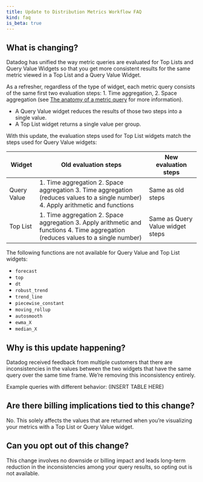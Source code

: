 ```yaml
---
title: Update to Distribution Metrics Workflow FAQ
kind: faq
is_beta: true
---
```


## What is changing?

Datadog has unified the way metric queries are evaluated for Top Lists and Query Value Widgets so that you get more consistent results for the same metric viewed in a Top List and a Query Value Widget. 

As a refresher, regardless of the type of widget, each metric query consists of the same first two evaluation steps: 1. Time aggregation, 2. Space aggregation (see [The anatomy of a metric query][1] for more information). 

* A Query Value widget reduces the results of those two steps into a single value.
* A Top List widget returns a single value per group.

With this update, the evaluation steps used for Top List widgets match the steps used for Query Value widgets:

| Widget      | Old evaluation steps                                                                                                               | New evaluation steps             |
|-------------|------------------------------------------------------------------------------------------------------------------------------------|----------------------------------|
| Query Value | 1. Time aggregation 2. Space aggregation 3. Time aggregation (reduces values to a single number) 4. Apply arithmetic and functions | Same as old steps                |
| Top List    | 1. Time aggregation 2. Space aggregation 3. Apply arithmetic and functions 4. Time aggregation (reduces values to a single number) | Same as Query Value widget steps |

The following functions are not available for Query Value and Top List widgets: 
* `forecast`
* `top`
* `dt`
* `robust_trend`
* `trend_line`
* `piecewise_constant`
* `moving_rollup`
* `autosmooth`
* `ewma_X`
* `median_X`

## Why is this update happening? 

Datadog received feedback from multiple customers that there are inconsistencies in the values between the two widgets that have the same query over the same time frame. We’re removing this inconsistency entirely. 

Example queries with different behavior:
(INSERT TABLE HERE) 

## Are there billing implications tied to this change? 

No. This solely affects the values that are returned when you’re visualizing your metrics with a Top List or Query Value widget. 

## Can you opt out of this change?

This change involves no downside or billing impact and leads long-term reduction in the inconsistencies among your query results, so opting out is not available.


[1]: https://docs.datadoghq.com/metrics/#anatomy-of-a-metric-query
